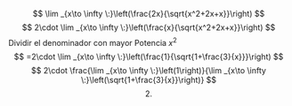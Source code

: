 

$$
\lim _{x\to \infty \:}\left(\frac{2x}{\sqrt{x^2+2x+x}}\right)
$$
$$
2\cdot \lim _{x\to \infty \:}\left(\frac{x}{\sqrt{x^2+2x+x}}\right)
$$
Dividir el denominador con mayor Potencia $x^2$
$$
=2\cdot \lim _{x\to \infty \:}\left(\frac{1}{\sqrt{1+\frac{3}{x}}}\right)
$$
$$
2\cdot \frac{\lim _{x\to \infty \:}\left(1\right)}{\lim _{x\to \infty \:}\left(\sqrt{1+\frac{3}{x}}\right)}
$$
$$
2.
$$
<!--stackedit_data:
eyJoaXN0b3J5IjpbNTg1MjQxNTA0XX0=
-->